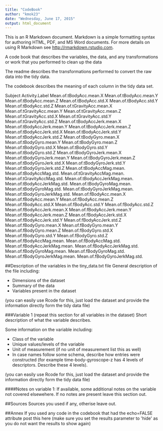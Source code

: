 ```yaml
---
title: "CodeBook"
author: "kmok23"
date: "Wednesday, June 17, 2015"
output: html_document
---
```


This is an R Markdown document. Markdown is a simple formatting syntax for authoring HTML, PDF, and MS Word documents. For more details on using R Markdown see <http://rmarkdown.rstudio.com>.

A code book that describes the variables, the data, and any transformations or work that you performed to clean up the data

The readme describes the transformations performed to convert the raw data into the tidy data.

The codebook describes the meaning of each column in the tidy data set. 

Subject
Activity.Label
Mean.of.tBodyAcc.mean.X
Mean.of.tBodyAcc.mean.Y
Mean.of.tBodyAcc.mean.Z
Mean.of.tBodyAcc.std.X
Mean.of.tBodyAcc.std.Y
Mean.of.tBodyAcc.std.Z
Mean.of.tGravityAcc.mean.X
Mean.of.tGravityAcc.mean.Y
Mean.of.tGravityAcc.mean.Z
Mean.of.tGravityAcc.std.X
Mean.of.tGravityAcc.std.Y
Mean.of.tGravityAcc.std.Z
Mean.of.tBodyAccJerk.mean.X
Mean.of.tBodyAccJerk.mean.Y
Mean.of.tBodyAccJerk.mean.Z
Mean.of.tBodyAccJerk.std.X
Mean.of.tBodyAccJerk.std.Y
Mean.of.tBodyAccJerk.std.Z
Mean.of.tBodyGyro.mean.X
Mean.of.tBodyGyro.mean.Y
Mean.of.tBodyGyro.mean.Z
Mean.of.tBodyGyro.std.X
Mean.of.tBodyGyro.std.Y
Mean.of.tBodyGyro.std.Z
Mean.of.tBodyGyroJerk.mean.X
Mean.of.tBodyGyroJerk.mean.Y
Mean.of.tBodyGyroJerk.mean.Z
Mean.of.tBodyGyroJerk.std.X
Mean.of.tBodyGyroJerk.std.Y
Mean.of.tBodyGyroJerk.std.Z
Mean.of.tBodyAccMag.mean.
Mean.of.tBodyAccMag.std.
Mean.of.tGravityAccMag.mean.
Mean.of.tGravityAccMag.std.
Mean.of.tBodyAccJerkMag.mean.
Mean.of.tBodyAccJerkMag.std.
Mean.of.tBodyGyroMag.mean.
Mean.of.tBodyGyroMag.std.
Mean.of.tBodyGyroJerkMag.mean.
Mean.of.tBodyGyroJerkMag.std.
Mean.of.fBodyAcc.mean.X
Mean.of.fBodyAcc.mean.Y
Mean.of.fBodyAcc.mean.Z
Mean.of.fBodyAcc.std.X
Mean.of.fBodyAcc.std.Y
Mean.of.fBodyAcc.std.Z
Mean.of.fBodyAccJerk.mean.X
Mean.of.fBodyAccJerk.mean.Y
Mean.of.fBodyAccJerk.mean.Z
Mean.of.fBodyAccJerk.std.X
Mean.of.fBodyAccJerk.std.Y
Mean.of.fBodyAccJerk.std.Z
Mean.of.fBodyGyro.mean.X
Mean.of.fBodyGyro.mean.Y
Mean.of.fBodyGyro.mean.Z
Mean.of.fBodyGyro.std.X
Mean.of.fBodyGyro.std.Y
Mean.of.fBodyGyro.std.Z
Mean.of.fBodyAccMag.mean.
Mean.of.fBodyAccMag.std.
Mean.of.fBodyAccJerkMag.mean.
Mean.of.fBodyAccJerkMag.std.
Mean.of.fBodyGyroMag.mean.
Mean.of.fBodyGyroMag.std.
Mean.of.fBodyGyroJerkMag.mean.
Mean.of.fBodyGyroJerkMag.std.



 
##Description of the variables in the tiny_data.txt file
General description of the file including:
 - Dimensions of the dataset
 - Summary of the data
 - Variables present in the dataset
 
(you can easily use Rcode for this, just load the dataset and provide the information directly form the tidy data file)
 
###Variable 1 (repeat this section for all variables in the dataset)
Short description of what the variable describes.
 
Some information on the variable including:
 - Class of the variable
 - Unique values/levels of the variable
 - Unit of measurement (if no unit of measurement list this as well)
 - In case names follow some schema, describe how entries were constructed (for example time-body-gyroscope-z has 4 levels of descriptors. Describe these 4 levels). 
 
(you can easily use Rcode for this, just load the dataset and provide the information directly form the tidy data file)
 
####Notes on variable 1:
If available, some additional notes on the variable not covered elsewehere. If no notes are present leave this section out.
 
##Sources
Sources you used if any, otherise leave out.
 
##Annex
If you used any code in the codebook that had the echo=FALSE attribute post this here (make sure you set the results parameter to 'hide' as you do not want the results to show again)
